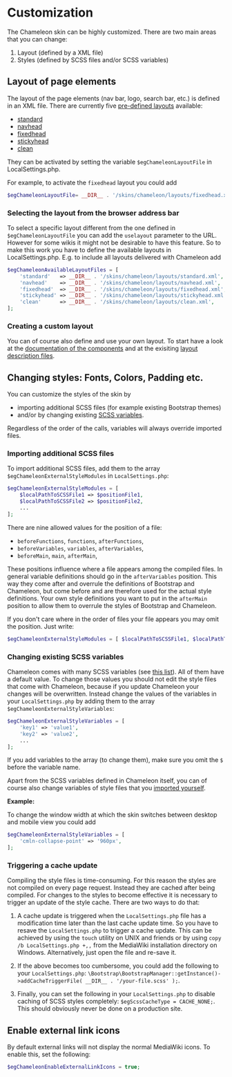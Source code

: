 # Customization

The Chameleon skin can be highly customized. There are two main areas that you can change:

1. Layout (defined by a XML file)
2. Styles (defined by SCSS files and/or SCSS variables)

## Layout of page elements

The layout of the page elements (nav bar, logo, search bar, etc.) is defined in
an XML file. There are currently five [pre-defined layouts](layouts.md) available:
* [standard](../layouts/standard.xml)
* [navhead](../layouts/navhead.xml)
* [fixedhead](../layouts/fixedhead.xml)
* [stickyhead](../layouts/stickyhead.xml)
* [clean](../layouts/clean.xml)

They can be activated by setting the
variable `$egChameleonLayoutFile` in LocalSettings.php.

For example, to activate the `fixedhead` layout you could add
```php
$egChameleonLayoutFile= __DIR__ . '/skins/chameleon/layouts/fixedhead.xml';
```

### Selecting the layout from the browser address bar

To select a specific layout different from the one defined in
`$egChameleonLayoutFile` you can add the `uselayout` parameter to the URL.
However for some wikis it might not be desirable to have this feature. So to
make this work you have to define the available layouts in
LocalSettings.php. E.g. to include all layouts delivered with Chameleon add
```php
$egChameleonAvailableLayoutFiles = [
	'standard'   => __DIR__ . '/skins/chameleon/layouts/standard.xml',
	'navhead'    => __DIR__ . '/skins/chameleon/layouts/navhead.xml',
	'fixedhead'  => __DIR__ . '/skins/chameleon/layouts/fixedhead.xml',
	'stickyhead' => __DIR__ . '/skins/chameleon/layouts/stickyhead.xml',
	'clean'      => __DIR__ . '/skins/chameleon/layouts/clean.xml',
];
```

### Creating a custom layout

You can of course also define and use your own layout. To start have a look at
the [documentation of the components](components.md) and at the exisiting
[layout description files](../layouts).

## Changing styles: Fonts, Colors, Padding etc.

You can customize the styles of the skin by 
* importing additional SCSS files (for example existing Bootstrap themes)
* and/or by changing existing [SCSS variables](variables.md).

Regardless of the order of the calls, variables will always override imported
files.

### Importing additional SCSS files

To import additional SCSS files, add them to the array
`$egChameleonExternalStyleModules` in `LocalSettings.php`:
```php
$egChameleonExternalStyleModules = [
    $localPathToSCSSFile1 => $positionFile1,
    $localPathToSCSSFile2 => $positionFile2,
    ...
];
```

There are nine allowed values for the position of a file:
* `beforeFunctions`, `functions`, `afterFunctions`,
* `beforeVariables`, `variables`, `afterVariables`,
* `beforeMain`, `main`, `afterMain`,

These positions influence where a file appears among the compiled files. In
general variable definitions should go in the `afterVariables` position. This
way they come after and overrule the definitions of Bootstrap and Chameleon, but
come before and are therefore used for the actual style definitions.
Your own style definitions you want to put in the `afterMain` position to allow
them to overrule the styles of Bootstrap and Chameleon.    

If you don't care where in the order of files your file appears you may omit the
position. Just write:
```php
$egChameleonExternalStyleModules = [ $localPathToSCSSFile1, $localPathToSCSSFile2, ... ];
```

### Changing existing SCSS variables

Chameleon comes with many SCSS variables (see [this list](variables.md)). All of
them have a default value. To change those values you should not edit the style
files that come with Chameleon, because if you update Chameleon your changes
will be overwritten. Instead change the values of the variables in your
`LocalSettings.php` by adding them to the array
`$egChameleonExternalStyleVariables`:

```php
$egChameleonExternalStyleVariables = [
    'key1' => 'value1',
    'key2' => 'value2',
    ...
];
```

If you add variables to the array (to change them), make sure you omit the `$`
before the variable name.

Apart from the SCSS variables defined in Chameleon itself, you can of course
also change variables of style files that you
[imported yourself](#importing-additional-scss-files).

**Example:**

To change the window width at which the skin switches between desktop and mobile
view you could add
```php
$egChameleonExternalStyleVariables = [
    'cmln-collapse-point' => '960px',
];
```

### Triggering a cache update

Compiling the style files is time-consuming. For this reason the styles are
not compiled on every page request. Instead they are cached after being
compiled. For changes to the styles to become effective it is necessary to
trigger an update of the style cache. There are two ways to do that:

1. A cache update is triggered when the `LocalSettings.php` file has a
   modification time later than the last cache update time. So you have to
   resave the `LocalSettings.php` to trigger a cache update. This can be
   achieved by using the `touch` utility on UNIX and friends or by using
   `copy /b LocalSettings.php +,,` from the MediaWiki installation directory
   on Windows. Alternatively, just open the file and re-save it.

2. If the above becomes too cumbersome, you could add the following to your
   `LocalSettings.php`:
   `\Bootstrap\BootstrapManager::getInstance()->addCacheTriggerFile( __DIR__ . '/your-file.scss' );`.

3. Finally, you can set the following in your `LocalSettings.php` to disable
   caching of SCSS styles completely: `$egScssCacheType = CACHE_NONE;`. This
   should obviously never be done on a production site.    

## Enable external link icons

By default external links will not display the normal MediaWiki icons.
To enable this, set the following:
```php
$egChameleonEnableExternalLinkIcons = true;
```
